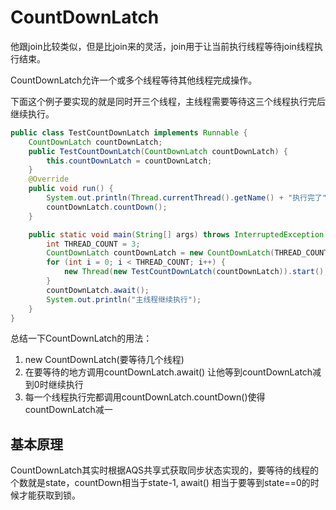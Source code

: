 # CountDownLatch

他跟join比较类似，但是比join来的灵活，join用于让当前执行线程等待join线程执行结束。

CountDownLatch允许一个或多个线程等待其他线程完成操作。

下面这个例子要实现的就是同时开三个线程，主线程需要等待这三个线程执行完后继续执行。

```java
public class TestCountDownLatch implements Runnable {
    CountDownLatch countDownLatch;
    public TestCountDownLatch(CountDownLatch countDownLatch) {
        this.countDownLatch = countDownLatch;
    }
    @Override
    public void run() {
        System.out.println(Thread.currentThread().getName() + "执行完了");
        countDownLatch.countDown();
    }

    public static void main(String[] args) throws InterruptedException {
        int THREAD_COUNT = 3;
        CountDownLatch countDownLatch = new CountDownLatch(THREAD_COUNT);
        for (int i = 0; i < THREAD_COUNT; i++) {
            new Thread(new TestCountDownLatch(countDownLatch)).start();
        }
        countDownLatch.await();
        System.out.println("主线程继续执行");
    }
}
```

总结一下CountDownLatch的用法：

1. new CountDownLatch(要等待几个线程)
2. 在要等待的地方调用countDownLatch.await() 让他等到countDownLatch减到0时继续执行
3. 每一个线程执行完都调用countDownLatch.countDown()使得countDownLatch减一

## 基本原理

CountDownLatch其实时根据AQS共享式获取同步状态实现的，要等待的线程的个数就是state，countDown相当于state-1, await() 相当于要等到state==0的时候才能获取到锁。
